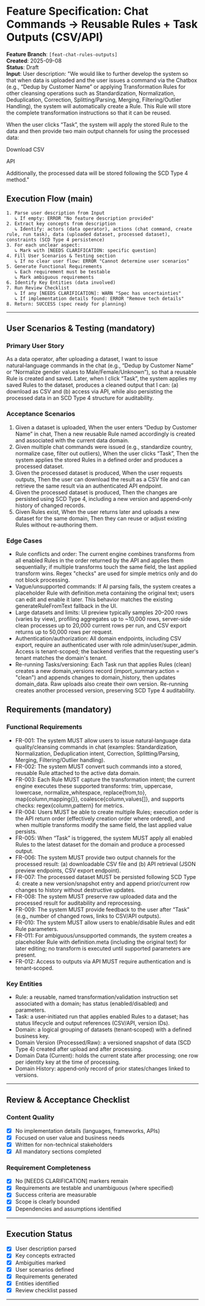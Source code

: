 # Feature Specification: Chat Commands → Reusable Rules + Task Outputs (CSV/API)

**Feature Branch**: `[feat-chat-rules-outputs]`  
**Created**: 2025-09-08  
**Status**: Draft  
**Input**: User description: "We would like to further develop the system so that when data is uploaded and the user issues a command via the Chatbox (e.g., “Dedup by Customer Name” or applying Transformation Rules for other cleansing operations such as Standardization, Normalization, Deduplication, Correction, Splitting/Parsing, Merging, Filtering/Outlier Handling), the system will automatically create a Rule. This Rule will store the complete transformation instructions so that it can be reused.

When the user clicks “Task”, the system will apply the stored Rule to the data and then provide two main output channels for using the processed data:

Download CSV

API

Additionally, the processed data will be stored following the SCD Type 4 method."

## Execution Flow (main)
```
1. Parse user description from Input
   ↳ If empty: ERROR "No feature description provided"
2. Extract key concepts from description
   ↳ Identify: actors (data operator), actions (chat command, create rule, run task), data (uploaded dataset, processed dataset), constraints (SCD Type 4 persistence)
3. For each unclear aspect:
   ↳ Mark with [NEEDS CLARIFICATION: specific question]
4. Fill User Scenarios & Testing section
   ↳ If no clear user flow: ERROR "Cannot determine user scenarios"
5. Generate Functional Requirements
   ↳ Each requirement must be testable
   ↳ Mark ambiguous requirements
6. Identify Key Entities (data involved)
7. Run Review Checklist
   ↳ If any [NEEDS CLARIFICATION]: WARN "Spec has uncertainties"
   ↳ If implementation details found: ERROR "Remove tech details"
8. Return: SUCCESS (spec ready for planning)
```

---

## User Scenarios & Testing (mandatory)

### Primary User Story
As a data operator, after uploading a dataset, I want to issue natural‑language commands in the chat (e.g., “Dedup by Customer Name” or “Normalize gender values to Male/Female/Unknown”), so that a reusable Rule is created and saved. Later, when I click “Task”, the system applies my saved Rules to the dataset, produces a cleaned output that I can: (a) download as CSV and (b) access via API, while also persisting the processed data in an SCD Type 4 structure for auditability.

### Acceptance Scenarios
1. Given a dataset is uploaded, When the user enters “Dedup by Customer Name” in chat, Then a new reusable Rule named accordingly is created and associated with the current data domain.
2. Given multiple chat commands were issued (e.g., standardize country, normalize case, filter out outliers), When the user clicks “Task”, Then the system applies the stored Rules in a defined order and produces a processed dataset.
3. Given the processed dataset is produced, When the user requests outputs, Then the user can download the result as a CSV file and can retrieve the same result via an authenticated API endpoint.
4. Given the processed dataset is produced, Then the changes are persisted using SCD Type 4, including a new version and append‑only history of changed records.
5. Given Rules exist, When the user returns later and uploads a new dataset for the same domain, Then they can reuse or adjust existing Rules without re‑authoring them.

### Edge Cases
- Rule conflicts and order: The current engine combines transforms from all enabled Rules in the order returned by the API and applies them sequentially; if multiple transforms touch the same field, the last applied transform wins. Regex "checks" are used for simple metrics only and do not block processing.
- Vague/unsupported commands: If AI parsing fails, the system creates a placeholder Rule with definition.meta containing the original text; users can edit and enable it later. This behavior matches the existing generateRuleFromText fallback in the UI.
- Large datasets and limits: UI preview typically samples 20–200 rows (varies by view), profiling aggregates up to ~10,000 rows, server-side clean processes up to 20,000 current rows per run, and CSV export returns up to 50,000 rows per request.
- Authentication/authorization: All domain endpoints, including CSV export, require an authenticated user with role admin/user/super_admin. Access is tenant-scoped; the backend verifies that the requesting user's tenant matches the domain's tenant.
- Re-running Tasks/versioning: Each Task run that applies Rules (clean) creates a new domain_versions record (import_summary.action = "clean") and appends changes to domain_history, then updates domain_data. Raw uploads also create their own version. Re-running creates another processed version, preserving SCD Type 4 auditability.

## Requirements (mandatory)

### Functional Requirements
- FR-001: The system MUST allow users to issue natural‑language data quality/cleansing commands in chat (examples: Standardization, Normalization, Deduplication intent, Correction, Splitting/Parsing, Merging, Filtering/Outlier handling).
- FR-002: The system MUST convert such commands into a stored, reusable Rule attached to the active data domain.
- FR-003: Each Rule MUST capture the transformation intent; the current engine executes these supported transforms: trim, uppercase, lowercase, normalize_whitespace, replace{from,to}, map{column,mapping{}}, coalesce{column,values[]}, and supports checks: regex{column,pattern} for metrics.
- FR-004: Users MUST be able to create multiple Rules; execution order is the API return order (effectively creation order where ordered), and when multiple transforms modify the same field, the last applied value persists.
- FR-005: When “Task” is triggered, the system MUST apply all enabled Rules to the latest dataset for the domain and produce a processed output.
- FR-006: The system MUST provide two output channels for the processed result: (a) downloadable CSV file and (b) API retrieval (JSON preview endpoints, CSV export endpoint).
- FR-007: The processed dataset MUST be persisted following SCD Type 4: create a new version/snapshot entry and append prior/current row changes to history without destructive updates.
- FR-008: The system MUST preserve raw uploaded data and the processed result for auditability and reprocessing.
- FR-009: The system MUST provide feedback to the user after “Task” (e.g., number of changed rows, links to CSV/API outputs).
- FR-010: The system MUST allow users to enable/disable Rules and edit Rule parameters.
- FR-011: For ambiguous/unsupported commands, the system creates a placeholder Rule with definition.meta (including the original text) for later editing; no transform is executed until supported parameters are present.
- FR-012: Access to outputs via API MUST require authentication and is tenant‑scoped.

### Key Entities
- Rule: a reusable, named transformation/validation instruction set associated with a domain; has status (enabled/disabled) and parameters.
- Task: a user‑initiated run that applies enabled Rules to a dataset; has status lifecycle and output references (CSV/API, version IDs).
- Domain: a logical grouping of datasets (tenant‑scoped) with a defined business key.
- Domain Version (Processed/Raw): a versioned snapshot of data (SCD Type 4) created after upload and after processing.
- Domain Data (Current): holds the current state after processing; one row per identity key at the time of processing.
- Domain History: append‑only record of prior states/changes linked to versions.

---

## Review & Acceptance Checklist

### Content Quality
- [x] No implementation details (languages, frameworks, APIs)
- [x] Focused on user value and business needs
- [x] Written for non-technical stakeholders
- [x] All mandatory sections completed

### Requirement Completeness
- [x] No [NEEDS CLARIFICATION] markers remain
- [x] Requirements are testable and unambiguous (where specified)
- [x] Success criteria are measurable
- [x] Scope is clearly bounded
- [x] Dependencies and assumptions identified

---

## Execution Status

- [x] User description parsed
- [x] Key concepts extracted
- [x] Ambiguities marked
- [x] User scenarios defined
- [x] Requirements generated
- [x] Entities identified
- [x] Review checklist passed

---
